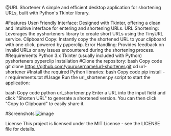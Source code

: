 @URL Shortener
A simple and efficient desktop application for shortening URLs, built with Python's Tkinter library.

#Features
User-Friendly Interface: Designed with Tkinter, offering a clean and intuitive interface for entering and shortening URLs.
URL Shortening: Leverages the pyshorteners library to create short URLs using the TinyURL service.
Clipboard Copy: Instantly copy the shortened URL to your clipboard with one click, powered by pyperclip.
Error Handling: Provides feedback on invalid URLs or any issues encountered during the shortening process.
#Requirements
Python 3.x
Tkinter (usually included with Python)
pyshorteners
pyperclip
Installation
#Clone the repository:
bash
Copy code
git clone https://github.com/yourusername/url-shortener.git
cd url-shortener
#Install the required Python libraries:
bash
Copy code
pip install -r requirements.txt
#Usage
Run the url_shortener.py script to start the application:

bash
Copy code
python url_shortener.py
Enter a URL into the input field and click "Shorten URL" to generate a shortened version. You can then click "Copy to Clipboard" to easily share it.

#Screenshots
![image](https://github.com/user-attachments/assets/dc9dded7-128f-45f8-a10b-9467a8163173)

License
This project is licensed under the MIT License - see the LICENSE file for details.



